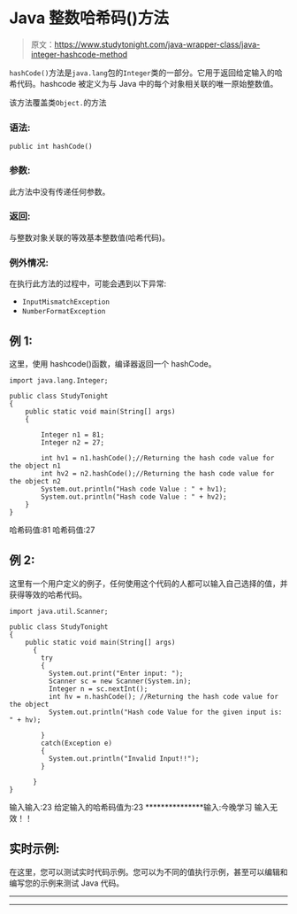 # Java 整数哈希码()方法

> 原文：<https://www.studytonight.com/java-wrapper-class/java-integer-hashcode-method>

`hashCode()`方法是`java.lang`包的`Integer`类的一部分。它用于返回给定输入的哈希代码。hashcode 被定义为与 Java 中的每个对象相关联的唯一原始整数值。

该方法覆盖类`Object.`的方法

### 语法:

```
public int hashCode() 
```

### 参数:

此方法中没有传递任何参数。

### 返回:

与整数对象关联的等效基本整数值(哈希代码)。

### 例外情况:

在执行此方法的过程中，可能会遇到以下异常:

*   `InputMismatchException`
*   `NumberFormatException`

## 例 1:

这里，使用 hashcode()函数，编译器返回一个 hashCode。

```
import java.lang.Integer;

public class StudyTonight
{  
    public static void main(String[] args)  
    {  

        Integer n1 = 81;
        Integer n2 = 27;

        int hv1 = n1.hashCode();//Returning the hash code value for the object n1
        int hv2 = n2.hashCode();//Returning the hash code value for the object n2
        System.out.println("Hash code Value : " + hv1);
        System.out.println("Hash code Value : " + hv2);  
    }  
} 
```

哈希码值:81
哈希码值:27

## 例 2:

这里有一个用户定义的例子，任何使用这个代码的人都可以输入自己选择的值，并获得等效的哈希代码。

```
import java.util.Scanner;  

public class StudyTonight
{  
    public static void main(String[] args)
      {  
        try
        {
          System.out.print("Enter input: ");  
          Scanner sc = new Scanner(System.in);         
          Integer n = sc.nextInt();  
          int hv = n.hashCode(); //Returning the hash code value for the object 
          System.out.println("Hash code Value for the given input is: " + hv);

        }
        catch(Exception e)
        {
          System.out.println("Invalid Input!!");
        }

      }  
} 
```

输入输入:23
给定输入的哈希码值为:23
***************输入:今晚学习
输入无效！！

## 实时示例:

在这里，您可以测试实时代码示例。您可以为不同的值执行示例，甚至可以编辑和编写您的示例来测试 Java 代码。

* * *

* * *
